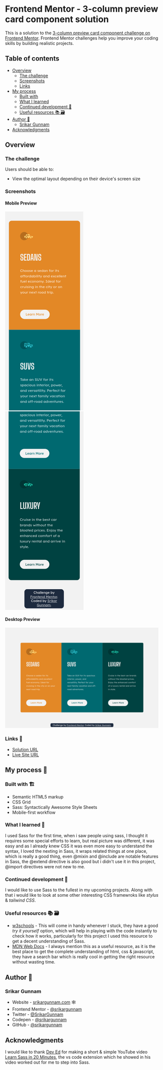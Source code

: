 # Frontend Mentor - 3-column preview card component solution

This is a solution to the [3-column preview card component challenge on Frontend Mentor](https://www.frontendmentor.io/challenges/3column-preview-card-component-pH92eAR2-). Frontend Mentor challenges help you improve your coding skills by building realistic projects. 

## Table of contents

  - [Overview](#overview)
    - [The challenge](#the-challenge)
    - [Screenshots](#screenshots)
    - [Links](#links)
  - [My process](#my-process)
    - [Built with](#built-with)
    - [What I learned](#what-i-learned)
    - [Continued development 💪](#continued-development-)
    - [Useful resources 📚	🗃](#useful-resources-)
  - [Author 👦](#author-)
    - [Srikar Gunnam](#srikar-gunnam)
  - [Acknowledgments](#acknowledgments)

## Overview

### The challenge

Users should be able to:

- View the optimal layout depending on their device's screen size

### Screenshots

#### Mobile Preview
![](design/my-solution-mobile-preview1.png)    ![](design/my-solution-mobile-preview2.png)

#### Desktop Preview
![](design/my-solution-desktop-preview.png)

### Links 🔗

- [Solution URL](https://github.com/srikargunnam/frontendmentor-3-column-preview)
- [Live Site URL](https://srikargunnam.github.io/frontendmentor-3-column-preview/)


## My process 📜

### Built with 🏗

- Semantic HTML5 markup
- CSS Grid
- Sass: Syntactically Awesome Style Sheets
- Mobile-first workflow

### What I learned 📖

I used Sass for the first time, when i saw people using sass, I thought it requires some special efforts to learn, but real picture was different, it was easy and as I already knew CSS it was even more easy to understand the syntax, I loved the nexting in Sass, it wraps related things at one place, which is really a good thing, even @mixin and @include are notable features in Sass, the @extend directive is also good but i didn't use it in this project, @import directives were not new to me.

### Continued development 💪

I would like to use Sass to the fullest in my upcoming projects. Along with that i would like to look at some other interesting CSS framewroks like _stylus_ & _tailwind CSS_.

### Useful resources 📚	🗃

- [w3schools](https://www.w3schools.com/sass/sass_intro.php) - This will come in handy whenever I stuck, they have a good _try it yourself_ option, which will help in playing with the code instantly to check how it works, particularly for this project I used this resource to get a decent understanding of Sass.
- [MDN Web Docs](https://developer.mozilla.org/en-US/docs/Web) - I always mention this as a useful resource, as it is the best place to get the complete understanding of html, css & javascript, they have a search bar which is really cool in getting the right resource without wasting time.

## Author 👦

### Srikar Gunnam

- Website - [srikargunnam.com](https://srikargunnam.com) 	🕸
- Frontend Mentor - [@srikargunnam](https://www.frontendmentor.io/profile/srikargunnam)
- Twitter - [@SrikarGunnam](https://twitter.com/SrikarGunnam)
- Codepen - [@srikargunnam](https://codepen.io/srikargunnam)
- GitHub - [@srikargunnam](https://github.com/srikargunnam/)

## Acknowledgments

I would like to thank [Dev Ed](https://www.youtube.com/c/DevEd) for making a short & simple YouTube video [Learn Sass in 20 Minutes](https://www.youtube.com/watch?v=Zz6eOVaaelI), the vs code extension which he showed in his video worked out for me to step into Sass.
